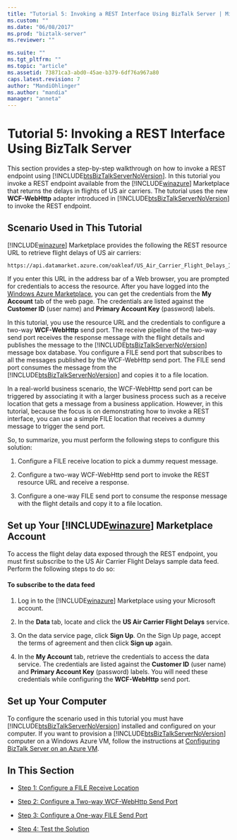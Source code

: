 ```yaml
---
title: "Tutorial 5: Invoking a REST Interface Using BizTalk Server | Microsoft Docs"
ms.custom: ""
ms.date: "06/08/2017"
ms.prod: "biztalk-server"
ms.reviewer: ""

ms.suite: ""
ms.tgt_pltfrm: ""
ms.topic: "article"
ms.assetid: 73871ca3-abd0-45ae-b379-6df76a967a80
caps.latest.revision: 7
author: "MandiOhlinger"
ms.author: "mandia"
manager: "anneta"
---
```

# Tutorial 5: Invoking a REST Interface Using BizTalk Server
This section provides a step-by-step walkthrough on how to invoke a REST endpoint using [!INCLUDE[btsBizTalkServerNoVersion](../includes/btsbiztalkservernoversion-md.md)]. In this tutorial you invoke a REST endpoint available from the [!INCLUDE[winazure](../includes/winazure-md.md)] Marketplace that returns the delays in flights of US air carriers. The tutorial uses the new **WCF-WebHttp** adapter introduced in [!INCLUDE[btsBizTalkServerNoVersion](../includes/btsbiztalkservernoversion-md.md)] to invoke the REST endpoint.  
  
##  <a name="BKMK_Scenario"></a> Scenario Used in This Tutorial  
 [!INCLUDE[winazure](../includes/winazure-md.md)] Marketplace provides the following the REST resource URL to retrieve flight delays of US air carriers:  
  
```  
https://api.datamarket.azure.com/oakleaf/US_Air_Carrier_Flight_Delays_Incr/On_Time_Performance  
```  
  
 If you enter this URL in the address bar of a Web browser, you are prompted for credentials to access the resource. After you have logged into the [Windows Azure Marketplace](http://go.microsoft.com/fwlink/p/?LinkId=257913), you can get the credentials from the **My Account** tab of the web page. The credentials are listed against the **Customer ID** (user name) and **Primary Account Key** (password) labels.  
  
 In this tutorial, you use the resource URL and the credentials to configure a two-way **WCF-WebHttp** send port. The receive pipeline of the two-way send port receives the response message with the flight details and publishes the message to the [!INCLUDE[btsBizTalkServerNoVersion](../includes/btsbiztalkservernoversion-md.md)] message box database. You configure a FILE send port that subscribes to all the messages published by the WCF-WebHttp send port. The FILE send port consumes the message from the [!INCLUDE[btsBizTalkServerNoVersion](../includes/btsbiztalkservernoversion-md.md)] and copies it to a file location.  
  
 In a real-world business scenario, the WCF-WebHttp send port can be triggered by associating it with a larger business process such as a receive location that gets a message from a business application. However, in this tutorial, because the focus is on demonstrating how to invoke a REST interface, you can use a simple FILE location that receives a dummy message to trigger the send port.  
  
 So, to summarize, you must perform the following steps to configure this solution:  
  
1.  Configure a FILE receive location to pick a dummy request message.  
  
2.  Configure a two-way WCF-WebHttp send port to invoke the REST resource URL and receive a response.  
  
3.  Configure a one-way FILE send port to consume the response message with the flight details and copy it to a file location.  
  
## Set up Your [!INCLUDE[winazure](../includes/winazure-md.md)] Marketplace Account  
 To access the flight delay data exposed through the REST endpoint, you must first subscribe to the US Air Carrier Flight Delays sample data feed. Perform the following steps to do so:  
  
#### To subscribe to the data feed  
  
1.  Log in to the [!INCLUDE[winazure](../includes/winazure-md.md)] Marketplace using your Microsoft account.  
  
2.  In the **Data** tab, locate and click the **US Air Carrier Flight Delays** service.  
  
3.  On the data service page, click **Sign Up**. On the Sign Up page, accept the terms of agreement and then click **Sign up** again.  
  
4.  In the **My Account** tab, retrieve the credentials to access the data service. The credentials are listed against the **Customer ID** (user name) and **Primary Account Key** (password) labels. You will need these credentials while configuring the **WCF-WebHttp** send port.  
  
## Set up Your Computer  
 To configure the scenario used in this tutorial you must have [!INCLUDE[btsBizTalkServerNoVersion](../includes/btsbiztalkservernoversion-md.md)] installed and configured on your computer. If you want to provision a [!INCLUDE[btsBizTalkServerNoVersion](../includes/btsbiztalkservernoversion-md.md)] computer on a Windows Azure VM, follow the instructions at [Configuring BizTalk Server on an Azure VM](http://msdn.microsoft.com/library/azure/jj248689.aspx).  
  
## In This Section  
  
-   [Step 1: Configure a FILE Receive Location](../core/step-1-configure-a-file-receive-location.md)  
  
-   [Step 2: Configure a Two-way WCF-WebHttp Send Port](../core/step-2-configure-a-two-way-wcf-webhttp-send-port.md)  
  
-   [Step 3: Configure a One-way FILE Send Port](../core/step-3-configure-a-one-way-file-send-port.md)  
  
-   [Step 4: Test the Solution](../core/step-4-test-the-solution.md)